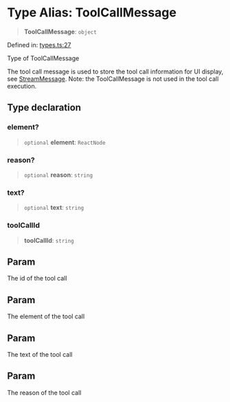 # Type Alias: ToolCallMessage

> **ToolCallMessage**: `object`

Defined in: [types.ts:27](https://github.com/GeoDaCenter/openassistant/blob/65e761aafcb8b3d759c0e5ae9c1cbe8e024f7128/packages/core/src/types.ts#L27)

Type of ToolCallMessage

The tool call message is used to store the tool call information for UI display, see [StreamMessage](StreamMessage.md).
Note: the ToolCallMessage is not used in the tool call execution.

## Type declaration

### element?

> `optional` **element**: `ReactNode`

### reason?

> `optional` **reason**: `string`

### text?

> `optional` **text**: `string`

### toolCallId

> **toolCallId**: `string`

## Param

The id of the tool call

## Param

The element of the tool call

## Param

The text of the tool call

## Param

The reason of the tool call

